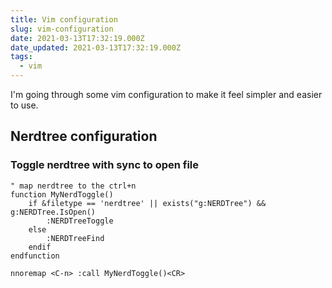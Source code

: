 ```yaml
---
title: Vim configuration
slug: vim-configuration
date: 2021-03-13T17:32:19.000Z
date_updated: 2021-03-13T17:32:19.000Z
tags:
  - vim
---
```


I'm going through some vim configuration to make it feel simpler and easier to use.

## Nerdtree configuration

### Toggle nerdtree with sync to open file

    " map nerdtree to the ctrl+n
    function MyNerdToggle()
        if &filetype == 'nerdtree' || exists("g:NERDTree") && g:NERDTree.IsOpen()
            :NERDTreeToggle
        else
            :NERDTreeFind
        endif
    endfunction
    
    nnoremap <C-n> :call MyNerdToggle()<CR>
